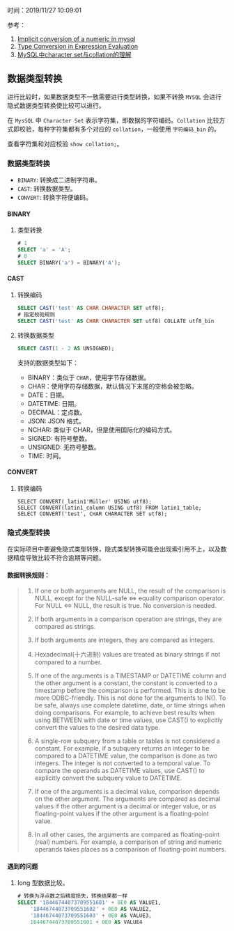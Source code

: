 时间：2019/11/27 10:09:01 

参考：

1. [Implicit conversion of a numeric in mysql](https://stackoverflow.com/questions/46235729/implicit-conversion-of-a-numeric-in-mysql#comment79469029_46238773)
2. [Type Conversion in Expression Evaluation](https://dev.mysql.com/doc/refman/5.7/en/type-conversion.html)
3. [MySQL中character set与collation的理解](https://www.cnblogs.com/EasonJim/p/8128196.html)  

## 数据类型转换  

进行比较时，如果数据类型不一致需要进行类型转换，如果不转换 `MYSQL` 会进行隐式数据类型转换使比较可以进行。

在 `MysSQL` 中 `Character Set` 表示字符集，即数据的字符编码。`Collation` 比较方式即校验，每种字符集都有多个对应的 `collation`，一般使用 `字符编码_bin` 的。   

查看字符集和对应校验 `show collation;`。 

### 数据类型转换 

* `BINARY`: 转换成二进制字符串。 
* `CAST`: 转换数据类型。
* `CONVERT`: 转换字符便编码。

#### BINARY 

1. 类型转换 
	
    ```sql
    # 1
    SELECT 'a' = 'A';
    # 0
    SELECT BINARY('a') = BINARY('A');
    ```

#### CAST
1.  转换编码  

    ``` sql
    SELECT CAST('test' AS CHAR CHARACTER SET utf8);
    # 指定校验规则
    SELECT CAST('test' AS CHAR CHARACTER SET utf8) COLLATE utf8_bin
    ```

2.  转换数据类型  

    ``` sql
    SELECT CAST(1 - 2 AS UNSIGNED);
    ```

	支持的数据类型如下：
	* BINARY：类似于 `CHAR`，使用字节存储数据。
	* CHAR：使用字符存储数据，默认情况下末尾的空格会被忽略。
	* DATE：日期。
	* DATETIME: 日期。
	* DECIMAL：定点数。
	* JSON: JSON 格式。
	* NCHAR: 类似于 CHAR，但是使用国际化的编码方式。
	* SIGNED: 有符号整数。
	* UNSIGNED: 无符号整数。
	* TIME: 时间。

#### CONVERT

1. 转换编码  
  
    ```
    SELECT CONVERT(_latin1'Müller' USING utf8);
    SELECT CONVERT(latin1_column USING utf8) FROM latin1_table;
    SELECT CONVERT('test', CHAR CHARACTER SET utf8);
    ```

### 隐式类型转换 

在实际项目中要避免隐式类型转换，隐式类型转换可能会出现索引用不上，以及数据精度导致比较不符合逾期等问题。

#### 数据转换规则：

>1. If one or both arguments are NULL, the result of the comparison is NULL, except for the NULL-safe <=> equality comparison operator. For NULL <=> NULL, the result is true. No conversion is needed.
>
>2. If both arguments in a comparison operation are strings, they are compared as strings.
>
>3. If both arguments are integers, they are compared as integers.
>
>4. Hexadecimal(十六进制) values are treated as binary strings if not compared to a number.
>
>5. If one of the arguments is a TIMESTAMP or DATETIME column and the other argument is a constant, the constant is converted to a timestamp before the comparison is performed. This is done to be more ODBC-friendly. This is not done for the arguments to IN(). To be safe, always use complete datetime, date, or time strings when doing comparisons. For example, to achieve best results when using BETWEEN with date or time values, use CAST() to explicitly convert the values to the desired data type.
>
>6. A single-row subquery from a table or tables is not considered a constant. For example, if a subquery returns an integer to be compared to a DATETIME value, the comparison is done as two integers. The integer is not converted to a temporal value. To compare the operands as DATETIME values, use CAST() to explicitly convert the subquery value to DATETIME.
>
> 7. If one of the arguments is a decimal value, comparison depends on the other argument. The arguments are compared as decimal values if the other argument is a decimal or integer value, or as floating-point values if the other argument is a floating-point value.
>
> 8. In all other cases, the arguments are compared as floating-point (real) numbers. For example, a comparison of string and numeric operands takes places as a comparison of floating-point numbers.

#### 遇到的问题

1. long 型数据比较。

    ```sql
    # 转换为浮点数之后精度损失，转换结果都一样	
    SELECT '18446744073709551601' + 0E0 AS VALUE1,
        '18446744073709551602' + 0E0 AS VALUE2,
        '18446744073709551603' + 0E0 AS VALUE3,
        18446744073709551601 + 0E0 AS VALUE4
    ```

